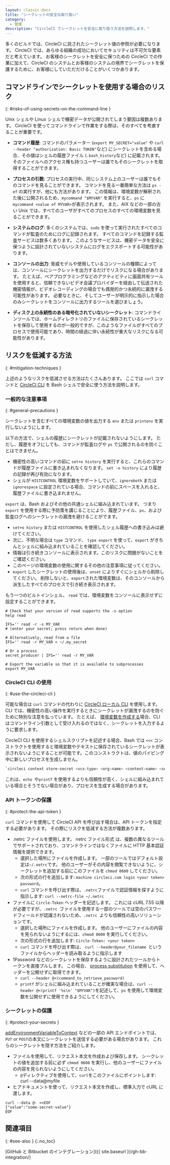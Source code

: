 ```yaml
---
layout: classic-docs
title: "シークレットの安全な取り扱い"
category:
  - 管理
description: "CircleCI でシークレットを安全に取り扱う方法を説明します。"
---
```


多くのビルドでは、CircleCI に託されたシークレット値の参照が必要になります。 CircleCI では、あらゆる組織の成功においてセキュリティは不可欠な要素だと考えています。 お客様のシークレットを安全に保つための CircleCI での作業に加えて、CircleCI のシステムとお客様のシステムの境界でシークレットを保護するために、お客様にしていただだけることがいくつかあります。

## コマンドラインでシークレットを使用する場合のリスク
{: #risks-of-using-secrets-on-the-command-line }

Unix シェルや Linux シェルで機密データが公開されてしまう要因は複数あります。 CircleCI を使ってコマンドラインで作業をする際は、そのすべてを考慮することが重要です。

* **コマンド履歴**: コマンドのパラメーター (`export MY_SECRET="value"` や `curl --header "authorization: Basic TOKEN"`など) にシークレットを含める場合、その値はシェルの履歴ファイル (`.bash_history`など) に記載されます。  そのファイルへのアクセス権も持つユーザーは誰でもそのシークレットを取得することができます。

* **プロセスの引数**: プロセスの実行中、同じシステム上のユーザーは誰でもそのコマンドを見ることができます。 コマンドを見る一番簡単な方法は `ps -ef` の実行すが、他にも方法があります。 この情報は、環境変数が解釈された後に公開されるため、`mycommand "$MYVAR"` を実行すると、`ps` に `mycommand <value of MYVAR>`が表示されます。 また、AIX などの一部の古い Unix では、すべてのユーザがすべてのプロセスのすべての環境変数を見ることができます。

* **システムのログ**: 多くのシステムでは、`sudo` を使って実行されたすべてのコマンドが監査のためにログに記録されます。 すべてのコマンドを記録する監査サービスは数多くあります。 このようなサービスは、機密データを安全に保つように設計されていないシステムにログをエクスポートする可能性があります。

* **コンソールの出力**: 脅威モデルや使用しているコンソールの種類によっては、コンソールにシークレットを出力するだけでリスクになる場合があります。 たとえば、ペアプログラミングなどのアクティビティに画面共有ツールを使用すると、信頼できないビデオ会議プロバイダーを経由して伝送された機密情報が、ビデオレコーディングの場合でも偶発的かつ永続的に漏洩する可能性があります。 必要なときに、そしてユーザーが明示的に指示した場合のみシークレットをコンソールに出力するツールを選びましょう。

* **ディスク上の永続性のある暗号化されていないシークレット**: コマンドラインツールでは、ホームディレクトリのファイルに保存されているシークレットを保存して使用するのが一般的ですが、このようなファイルがすべてのプロセスで使用可能であり、時間の経過に伴い永続性が重大なリスクになる可能性があります。

## リスクを低減する方法
{: #mitigation-techniques }

上述のようなリスクを低減させる方法はたくさんあります。 ここでは `curl` コマンドと [CircleCI CLI]({{site.baseurl}}/ja/local-cli) を Bash シェルで安全に使う方法を説明します。

### 一般的な注意事項
{: #general-precautions }

シークレットを含むすべての環境変数の値を出力する `env` または `printenv` を実行しないようにします。

以下の方法で、シェルの履歴にシークレットが記載されないようにします。 ただし、履歴をオフにしても、コマンドが監査ログや `ps` で公開されるのを防ぐことはできません。
  - 機密性の高いコマンドの前に `set+o history` を実行すると、これらのコマンドが履歴ファイルに書き込まれなくなります。 `set -o history` により履歴の記録が再び有効になります。
  - シェルが `HISTCONTROL` 環境変数をサポートしていて、`ignoreboth` または `ignorespace` に設定されている場合、コマンドの前にスペースを入れると、履歴ファイルに書き込まれません。

`export` は、Bash およびその他の共通シェルに組み込まれています。 つまり `export` を使用する際に予防策を講じることにより、履歴ファイル、`ps`、および監査ログへのシークレットの漏洩を避けることがでます。
  - `set+o history` または `HISTCONTROL` を使用したシェル履歴への書き込みは避けてください。
  - 次に、不明な場合は `type` コマンド、 `type export` を使って、`export` がきちんとシェルに組み込まれていることを確認してください。
  - 情報は引き続きコンソールに表示されます。このリスクに問題がないことをご確認ください。
  - このページの環境変数の使用に関するその他の注意事項に従ってください。
  - `export` したシークレットの使用後は、`unset` によりすぐにシェルから削除してください。 削除しないと、`export`された環境変数は、そのコンソールから派生したすべてのプロセスで引き続き表示されます。

もう一つのビルトインシェル、 `read` では、環境変数をコンソールに表示せずに設定することができます。
```
# Check that your version of read supports the -s option
help read

IFS='' read -r -s MY_VAR
# (enter your secret; press return when done)

# Alternatively, read from a file
IFS='' read -r MY_VAR < ~/.my_secret

# Or a process
secret_producer | IFS='' read -r MY_VAR

# Export the variable so that it is available to subprocesses
export MY_VAR
```

### CircleCI CLI の使用
{: #use-the-circleci-cli }

可能な場合は `curl` コマンドの代わりに [CircleCI ローカル CLI]({{site.baseurl}}/ja/local-cli) を使用します。 CLI では、機密性の高い操作を実行するときにシークレットが漏洩するのを防ぐために特別な注意を払っています。 たとえば、  [環境変数を作成する]({{site.baseurl}}/ja/contexts#creating-environment-variables)場合、CLI はコマンドライン引数として受け入れるのではなく、シークレットを入力するように要求します。

CircleCI CLI を使用するシェルスクリプトを記述する場合、Bash では `<<<` コンストラクトを使用すると環境変数やテキストに保存されているシークレットが表示されないようにすることが可能です。このコンストラクトは、値のパイピング中に新しいプロセスを生成しません。
```bash
`circleci context store-secret <vcs-type> <org-name> <context-name> <secret name> <<< "$MY_SECRET"`
```
これは、`echo `や`printf` を使用するよりも信頼性が高く、シェルに組み込まれている場合とそうでない場合があり、プロセスを生成する場合があります。

### API トークンの保護
{: #protect-the-api-token }

`curl` コマンドを使用して CircleCI API を呼び出す場合は、API トークンを指定する必要があります。 その際にリスクを低減する方法が複数あります。

* .netrc ファイルを使用します。 netrc ファイル形式 は、複数の異なるツールでサポートされており、コマンドラインではなくファイルに HTTP 基本認証情報を提供できます。
  - 選択した場所にファイルを作成します。 一部のツールではデフォルト設定は`~/.netrc`です。 他のユーザーがその内容を閲覧できないように、シークレットを追加する前にこのファイルを `chmod 0600` してください。
  - 次の形式の行を追加します: `machine circleci.com login <your token> password`。
  - `curl` コマンドを呼び出す際は、`.netrc`ファイルで認証情報を探すように指示します: `curl --netrc-file ~/.netrc`
* ファイルに `Circle-Token` ヘッダーを記述します。 これには cURL 7.55 以降が必要ですが、`.netrc `ファイルを使用する一部のツールでは空のパスワードフィールドが認識されないため、`.netrc `よりも信頼性の高いソリューションです。
  - 選択した場所にファイルを作成します。 他のユーザーにファイルの内容を見られないようにするには、`chmod 0600` を実行してください。
  - 次の形式の行を追加します: `Circle-Token: <your token>`
  - `curl` コマンドを呼び出す際は、 `curl --header@your_filename `というファイルからヘッダーを読み取るように指示します
* 1Password などのシークレットを保存するように設計されたツールからトークンを直接プルします。 この場合、 [process substitution](https://en.wikipedia.org/wiki/Process_substitution) を使用して、ヘッダーを公開せずに取得できます。
  - `curl --header @<(command_to_retrieve_password)`
  - `printf` がシェルに組み込まれていることが確実な場合は、`curl --header @<(printf '%s\n' "$MYVAR")`を記述して、`ps` を使用して環境変数を公開せずに使用できるようにしてください。

### シークレットの保護
{: #protect-your-secrets }

[addEnvironmentVariableToContext]({{site.baseurl}}/api/v2/#operation/addEnvironmentVariableToContext) などの一部の API エンドポイントでは、`PUT` or `POST`の本文にシークレットを送信する必要がある場合があります。 これらのシークレットを隠す方法をご紹介します。

* ファイルを使用して、リクエスト本文を作成および保存します。 シークレットの値を追加する前に必ず `chmod 0600` を実行し、他のユーザーにファイルの内容を見られないようにしてください。
  - `@`ディレクティブを使用して、`curl`をこのファイルにポイントします: curl --data@myfile
* ヒアドキュメントを使って、リクエスト本文を作成し、標準入力で cURL に渡します。
```
curl --data @- <<EOF
{"value":"some-secret-value"}
EOF
```

## 関連項目
{: #see-also }
{:.no_toc}

[GitHub と Bitbucket のインテグレーション]({{ site.baseurl }}/gh-bb-integration/)
